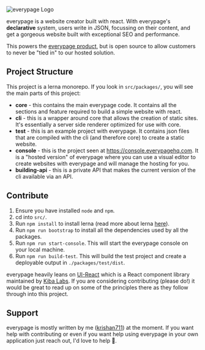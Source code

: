 ![everypage Logo](https://www.everypagehq.com/assets/everypage-wordmark.svg)

everypage is a website creator built with react. With everypage's **declarative** system, users write in JSON, focussing on their content, and get a gorgeous website built with exceptional SEO and performance.

This powers the [everypage product](https://www.everypagehq.com), but is open source to allow customers to never be "tied in" to our hosted solution.

## Project Structure

This project is a lerna monorepo. If you look in `src/packages/`, you will see the main parts of this project:

- **core** - this contains the main everypage code. It contains all the sections and feature required to build a simple website with react.
- **cli** - this is a wrapper around core that allows the creation of static sites. It's essentially a server side renderer optimized for use with core.
- **test** - this is an example project with everypage. It contains json files that are compiled with the cli (and therefore core) to create a static website.
- **console** - this is the project seen at https://console.everypagehq.com. It is a "hosted version" of everypage where you can use a visual editor to create websites with everypage and will manage the hosting for you.
- **building-api** - this is a private API that makes the current version of the cli available via an API.

## Contribute

1. Ensure you have installed `node` and `npm`.
1. cd into `src/`.
1. Run `npm install` to install lerna (read more about lerna [here](https://github.com/lerna/lerna)).
1. Run `npm run bootstrap` to install all the dependencies used by all the packages.
1. Run `npm run start-console`. This will start the everypage console on your local machine.
1. Run `npm run build-test`. This will build the test project and create a deployable output in `./packages/test/dist`.

everypage heavily leans on [UI-React](https://github.com/kibalabs/ui-react) which is a React component library maintained by [Kiba Labs](https://www.kibalabs.com). If you are considering contributing (please do!) it would be great to read up on some of the principles there as they follow through into this project.

## Support

everypage is mostly written by me ([krishan711](https://twitter.com/krishan711)) at the moment. If you want help with contributing or even if you want help using everypage in your own application just reach out, I'd love to help 🙌.
